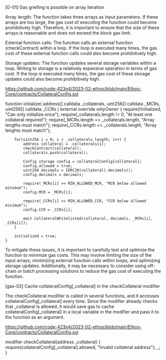 [G-01] Gas griefing is possible on array iteration

Array length: The function takes three arrays as input parameters. If these arrays are too large, the gas cost of executing the function could become prohibitively high. Therefore, it is important to ensure that the size of these arrays is reasonable and does not exceed the block gas limit.

External function calls: The function calls an external function (checkContract) within a loop. If the loop is executed many times, the gas cost of these external function calls could also become prohibitively high.

Storage updates: The function updates several storage variables within a loop. Writing to storage is a relatively expensive operation in terms of gas cost. If the loop is executed many times, the gas cost of these storage updates could also become prohibitively high.

https://github.com/code-423n4/2023-02-ethos/blob/main/Ethos-Core/contracts/CollateralConfig.sol

function initialize(
        address[] calldata _collaterals,
        uint256[] calldata _MCRs,
        uint256[] calldata _CCRs
    ) external override onlyOwner {
        require(!initialized, "Can only initialize once");
        require(_collaterals.length != 0, "At least one collateral required");
        require(_MCRs.length == _collaterals.length, "Array lengths must match");
        require(_CCRs.length == _collaterals.length, "Array lenghts must match");
        
        for(uint256 i = 0; i < _collaterals.length; i++) {
            address collateral = _collaterals[i];
            checkContract(collateral);
            collaterals.push(collateral);

            Config storage config = collateralConfig[collateral];
            config.allowed = true;
            uint256 decimals = IERC20(collateral).decimals();
            config.decimals = decimals;

            require(_MCRs[i] >= MIN_ALLOWED_MCR, "MCR below allowed minimum");
            config.MCR = _MCRs[i];

            require(_CCRs[i] >= MIN_ALLOWED_CCR, "CCR below allowed minimum");
            config.CCR = _CCRs[i];

            emit CollateralWhitelisted(collateral, decimals, _MCRs[i], _CCRs[i]);
        }

        initialized = true;
    }

To mitigate these issues, it is important to carefully test and optimize the function to minimize gas costs. This may involve limiting the size of the input arrays, minimizing external function calls within loops, and optimizing storage updates. Additionally, it may be necessary to consider using off-chain or batch processing solutions to reduce the gas cost of executing the function.


[gas-02] Cache collateralConfig[_collateral] in the checkCollateral modifier

The checkCollateral modifier is called in several functions, and it accesses collateralConfig[_collateral] every time. Since the modifier already checks that _collateral is allowed, it would save gas to cache collateralConfig[_collateral] in a local variable in the modifier and pass it to the function as an argument.

https://github.com/code-423n4/2023-02-ethos/blob/main/Ethos-Core/contracts/CollateralConfig.sol

 modifier checkCollateral(address _collateral) {
        require(collateralConfig[_collateral].allowed, "Invalid collateral address");
        _;
    }